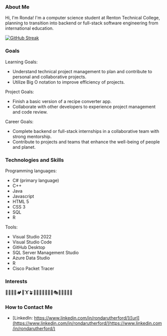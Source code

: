 ### About Me
Hi, I'm Ronda! I'm a computer science student at Renton Technical College, planning to transition into backend or full-stack software engineering from international education. 

[![GitHub Streak](https://streak-stats.demolab.com?user=rondastar&theme=radical)](https://git.io/streak-stats)

### Goals
Learning Goals:
- Understand technical project management to plan and contribute to personal and collaborative projects.
- Utilize Big O notation to improve efficiency of projects.

Project Goals:
- Finish a basic version of a recipe converter app.
- Collaborate with other developers to experience project management and code review.

Career Goals:
- Complete backend or full-stack internships in a collaborative team with strong mentorship.
- Contribute to projects and teams that enhance the well-being of people and planet.

### Technologies and Skills
Programming languages: 
- C# (primary language)
- C++
- Java
- Javascript
- HTML 5
- CSS 3
- SQL
- R

Tools:
- Visual Studio 2022
- Visual Studio Code
- GitHub Desktop
- SQL Server Management Studio
- Azure Data Studio
- R
- Cisco Packet Tracer

### Interests
🛶🏃🏻‍♀️🏕️🥾🏋️🪴🧘🏻‍♀️🎤🎶🎸🎻🎭🍳🧳👩🏻‍💻️

### How to Contact Me
- [LinkedIn: https://www.linkedin.com/in/rondarutherford/]([url](https://www.linkedin.com/in/rondarutherford/)https://www.linkedin.com/in/rondarutherford/)

